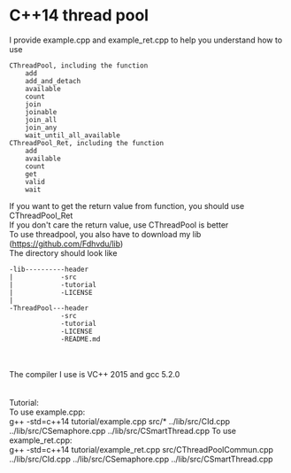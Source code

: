 # C++14 thread pool
I provide example.cpp and example_ret.cpp to help you understand how to use

	CThreadPool, including the function
		add
		add_and_detach
		available
		count
		join
		joinable
		join_all
		join_any
		wait_until_all_available
	CThreadPool_Ret, including the function
		add
		available
		count
		get
		valid
		wait
If you want to get the return value from function, you should use CThreadPool_Ret<br/>
If you don't care the return value, use CThreadPool is better<br/>
To use threadpool, you also have to download my lib (https://github.com/Fdhvdu/lib)<br/>
The directory should look like

	-lib----------header
	|            -src
	|            -tutorial
	|            -LICENSE
	|
	-ThreadPool---header
	             -src
	             -tutorial
	             -LICENSE
	             -README.md
<br/><br/>The compiler I use is VC++ 2015 and gcc 5.2.0<br/><br/><br/>
Tutorial:<br/>
To use example.cpp:<br/>
g++ -std=c++14 tutorial/example.cpp src/* ../lib/src/CId.cpp ../lib/src/CSemaphore.cpp ../lib/src/CSmartThread.cpp
To use example_ret.cpp:<br/>
g++ -std=c++14 tutorial/example_ret.cpp src/CThreadPoolCommun.cpp ../lib/src/CId.cpp ../lib/src/CSemaphore.cpp ../lib/src/CSmartThread.cpp
